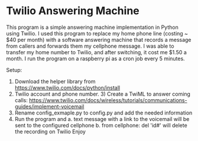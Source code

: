 # Twilio Answering Machine
This program is a simple answering machine implementation in Python using Twilio. I used this program to replace my home phone line (costing ~ $40 per month) with a software answering machine that records a message from callers and forwards them my cellphone message. I was able to transfer my home number to Twilio, and after switching, it cost me $1.50 a month.  I run the program on a raspberry pi as a cron job every 5 minutes.

Setup: 
1. Download the helper library from https://www.twilio.com/docs/python/install<br>
2. Twilio account and phone number. 3) Create a TwiML to answer coming calls: https://www.twilio.com/docs/wireless/tutorials/communications-guides/implement-voicemail 
4. Rename config_exmaple.py to config.py and add the needed information 
5. Run the program and
	a. text message with a link to the  voicemail will be sent to the configured cellphone 
	b. from cellphone: del 'id#' will delete the recording on Twilio
Enjoy
